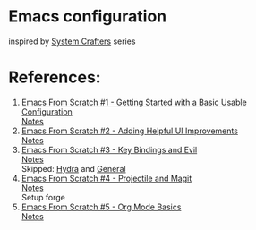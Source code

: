 # Emacs configuration

inspired by [System Crafters](https://odysee.com/@SystemCrafters) series

# References:

1. [Emacs From Scratch #1 - Getting Started with a Basic Usable Configuration](https://odysee.com/@SystemCrafters/emacs-from-scratch-1-getting-started)  
[Notes](https://systemcrafters.net/emacs-from-scratch/getting-started/)
1. [Emacs From Scratch #2 - Adding Helpful UI Improvements](https://odysee.com/@SystemCrafters/emacs-from-scratch-2-adding-helpful-ui)  
[Notes](https://systemcrafters.net/emacs-from-scratch/helpful-ui-improvements/)
1. [Emacs From Scratch #3 - Key Bindings and Evil](https://odysee.com/@SystemCrafters/emacs-from-scratch-2-adding-helpful-ui)  
[Notes](https://systemcrafters.net/emacs-from-scratch/key-bindings-and-evil/)  
Skipped: [Hydra](https://github.com/abo-abo/hydra) and [General](https://github.com/noctuid/general.el#general-examples)
1. [Emacs From Scratch #4 - Projectile and Magit](https://odysee.com/@SystemCrafters:e/emacs-from-scratch-4-projectile-and:c)  
[Notes](https://systemcrafters.net/emacs-from-scratch/projectile-and-magit/)  
Setup forge
1. [Emacs From Scratch #5 - Org Mode Basics](https://odysee.com/@SystemCrafters:e/emacs-from-scratch-5-org-mode-basics)  
[Notes](https://systemcrafters.net/emacs-from-scratch/org-mode-basics/)
